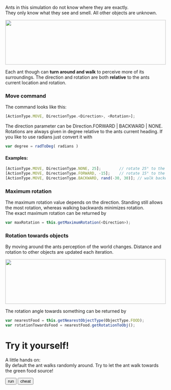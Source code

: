 Ants in this simulation do not know where they are exactly.<br>
They only know what they see and smell. All other objects are unknown.

<img src="../images/sight_smell.svg" width="100%" height="140px">

Each ant though can <b>turn around and walk</b> to perceive more of its surroundings.
The direction and rotation are both <b>relative</b> to the ants current location and rotation.

### Move command

The command looks like this: 
```javascript
[ActionType.MOVE, DirectionType.<Direction>, <Rotation>];
```
The direction parameter can be Direction.FORWARD | BACKWARD | NONE.
Rotations are always given in degree relative to the ants current heading.
If you like to use radians just convert it with 
```javascript 
var degree = radToDeg( radians )
```

#### Examples:
```javascript
[ActionType.MOVE, DirectionType.NONE, 25];        // rotate 25° to the left
[ActionType.MOVE, DirectionType.FORWARD, -15];    // rotate 15° to the right
[ActionType.MOVE, DirectionType.BACKWARD, rand(-30, 30)]; // walk backward with a random rotation (-30°,30°)
```

### Maximum rotation

The maximum rotation value depends on the direction.
Standing still allows the most rotation, whereas walking backwards minimizes rotation.<br>
The exact maximum rotation can be returned by
```javascript 
var maxRotation = this.getMaximumRotation(<Direction>);
```

### Rotation towards objects

By moving around the ants perception of the world changes.
Distance and rotation to other objects are updated each iteration.

<img src="../images/rotationToObj.svg" width="100%" height="140px">

The rotation angle towards something can be returned by
```javascript 
var nearestFood = this.getNearestObjectType(ObjectType.FOOD);
var rotationTowardsFood = nearestFood.getRotationToObj();
```

# Try it yourself!<br>

<link rel="stylesheet" href="../style.css">
<script src="../js/external/ace_min_noconflict/ace.js"></script>
<script src="../js/external/ace_min_noconflict/ext-language_tools.js"></script>

<script src="../js/settingsGlobal.js"></script>
<script src="../js/debug.js"></script>
<script src="../js/globals.js"></script>

<script data-main="../js/initTutorial" src="../js/external/require.js"></script>
A little hands on:<br>
By default the ant walks randomly around.
Try to let the ant walk towards the green food source!
<div style="width:850px;">
	<div style="width:550px; float:left;">
		<input type="button" value="run" id="runTutorial" >
		<input type="button" value="cheat" id="showSolution" >
		<div id="customAntContainer" style="height:150px;margin:10px;">
			<pre id="editor"></pre>
		</div>
	</div>
	<div style="width:250px; float:right;">
		<canvas width="250" height="200" class="terrarium" id="canvasTutorial"></canvas>
	</div>
	<div style="clear:both;"></div>
</div>
<div id="finished" style="display:none;">
	<b>Congratulations!</b><br>
	You can now continue with the [Harvest]{@tutorial 02_harvest} tutorial.
</div>